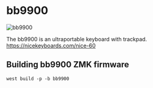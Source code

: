 # bb9900

![bb9900](https://i.imgur.com/0YWv5PE.png)

The bb9900 is an ultraportable keyboard with trackpad. https://nicekeyboards.com/nice-60

## Building bb9900 ZMK firmware

```
west build -p -b bb9900
```
